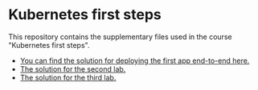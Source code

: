 # Kubernetes first steps

This repository contains the supplementary files used in the course "Kubernetes first steps".

- [You can find the solution for deploying the first app end-to-end here.](first-k8s-app/README.md)
- [The solution for the second lab.](v2.0.0/README.md)
- [The solution for the third lab.](v3.0.0/README.md)
